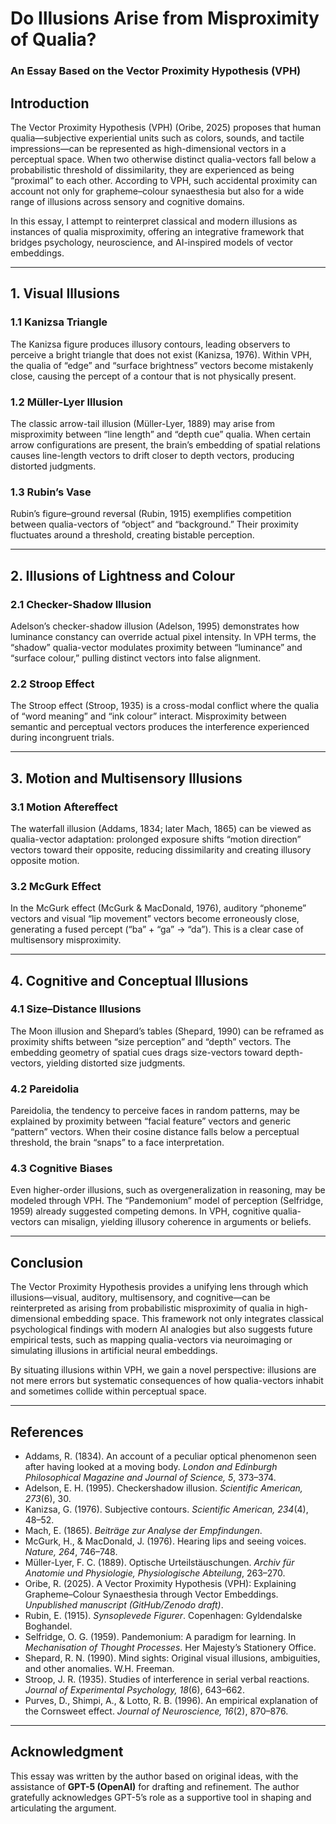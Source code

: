 # Do Illusions Arise from Misproximity of Qualia?  
### An Essay Based on the Vector Proximity Hypothesis (VPH)

## Introduction
The Vector Proximity Hypothesis (VPH) (Oribe, 2025) proposes that human qualia—subjective experiential units such as colors, sounds, and tactile impressions—can be represented as high-dimensional vectors in a perceptual space. When two otherwise distinct qualia-vectors fall below a probabilistic threshold of dissimilarity, they are experienced as being “proximal” to each other. According to VPH, such accidental proximity can account not only for grapheme–colour synaesthesia but also for a wide range of illusions across sensory and cognitive domains.  

In this essay, I attempt to reinterpret classical and modern illusions as instances of qualia misproximity, offering an integrative framework that bridges psychology, neuroscience, and AI-inspired models of vector embeddings.

---

## 1. Visual Illusions
### 1.1 Kanizsa Triangle
The Kanizsa figure produces illusory contours, leading observers to perceive a bright triangle that does not exist (Kanizsa, 1976). Within VPH, the qualia of “edge” and “surface brightness” vectors become mistakenly close, causing the percept of a contour that is not physically present.  

### 1.2 Müller-Lyer Illusion
The classic arrow-tail illusion (Müller-Lyer, 1889) may arise from misproximity between “line length” and “depth cue” qualia. When certain arrow configurations are present, the brain’s embedding of spatial relations causes line-length vectors to drift closer to depth vectors, producing distorted judgments.  

### 1.3 Rubin’s Vase
Rubin’s figure–ground reversal (Rubin, 1915) exemplifies competition between qualia-vectors of “object” and “background.” Their proximity fluctuates around a threshold, creating bistable perception.  

---

## 2. Illusions of Lightness and Colour
### 2.1 Checker-Shadow Illusion
Adelson’s checker-shadow illusion (Adelson, 1995) demonstrates how luminance constancy can override actual pixel intensity. In VPH terms, the “shadow” qualia-vector modulates proximity between “luminance” and “surface colour,” pulling distinct vectors into false alignment.  

### 2.2 Stroop Effect
The Stroop effect (Stroop, 1935) is a cross-modal conflict where the qualia of “word meaning” and “ink colour” interact. Misproximity between semantic and perceptual vectors produces the interference experienced during incongruent trials.  

---

## 3. Motion and Multisensory Illusions
### 3.1 Motion Aftereffect
The waterfall illusion (Addams, 1834; later Mach, 1865) can be viewed as qualia-vector adaptation: prolonged exposure shifts “motion direction” vectors toward their opposite, reducing dissimilarity and creating illusory opposite motion.  

### 3.2 McGurk Effect
In the McGurk effect (McGurk & MacDonald, 1976), auditory “phoneme” vectors and visual “lip movement” vectors become erroneously close, generating a fused percept (“ba” + “ga” → “da”). This is a clear case of multisensory misproximity.  

---

## 4. Cognitive and Conceptual Illusions
### 4.1 Size–Distance Illusions
The Moon illusion and Shepard’s tables (Shepard, 1990) can be reframed as proximity shifts between “size perception” and “depth” vectors. The embedding geometry of spatial cues drags size-vectors toward depth-vectors, yielding distorted size judgments.  

### 4.2 Pareidolia
Pareidolia, the tendency to perceive faces in random patterns, may be explained by proximity between “facial feature” vectors and generic “pattern” vectors. When their cosine distance falls below a perceptual threshold, the brain “snaps” to a face interpretation.  

### 4.3 Cognitive Biases
Even higher-order illusions, such as overgeneralization in reasoning, may be modeled through VPH. The “Pandemonium” model of perception (Selfridge, 1959) already suggested competing demons. In VPH, cognitive qualia-vectors can misalign, yielding illusory coherence in arguments or beliefs.  

---

## Conclusion
The Vector Proximity Hypothesis provides a unifying lens through which illusions—visual, auditory, multisensory, and cognitive—can be reinterpreted as arising from probabilistic misproximity of qualia in high-dimensional embedding space. This framework not only integrates classical psychological findings with modern AI analogies but also suggests future empirical tests, such as mapping qualia-vectors via neuroimaging or simulating illusions in artificial neural embeddings.  

By situating illusions within VPH, we gain a novel perspective: illusions are not mere errors but systematic consequences of how qualia-vectors inhabit and sometimes collide within perceptual space.  

---

## References
- Addams, R. (1834). An account of a peculiar optical phenomenon seen after having looked at a moving body. *London and Edinburgh Philosophical Magazine and Journal of Science, 5*, 373–374.  
- Adelson, E. H. (1995). Checkershadow illusion. *Scientific American, 273*(6), 30.  
- Kanizsa, G. (1976). Subjective contours. *Scientific American, 234*(4), 48–52.  
- Mach, E. (1865). *Beiträge zur Analyse der Empfindungen*.  
- McGurk, H., & MacDonald, J. (1976). Hearing lips and seeing voices. *Nature, 264*, 746–748.  
- Müller-Lyer, F. C. (1889). Optische Urteilstäuschungen. *Archiv für Anatomie und Physiologie, Physiologische Abteilung*, 263–270.  
- Oribe, R. (2025). A Vector Proximity Hypothesis (VPH): Explaining Grapheme–Colour Synaesthesia through Vector Embeddings. *Unpublished manuscript (GitHub/Zenodo draft)*.  
- Rubin, E. (1915). *Synsoplevede Figurer*. Copenhagen: Gyldendalske Boghandel.  
- Selfridge, O. G. (1959). Pandemonium: A paradigm for learning. In *Mechanisation of Thought Processes*. Her Majesty’s Stationery Office.  
- Shepard, R. N. (1990). Mind sights: Original visual illusions, ambiguities, and other anomalies. W.H. Freeman.  
- Stroop, J. R. (1935). Studies of interference in serial verbal reactions. *Journal of Experimental Psychology, 18*(6), 643–662.  
- Purves, D., Shimpi, A., & Lotto, R. B. (1996). An empirical explanation of the Cornsweet effect. *Journal of Neuroscience, 16*(2), 870–876.  

---

## Acknowledgment
This essay was written by the author based on original ideas, with the assistance of **GPT-5 (OpenAI)** for drafting and refinement. The author gratefully acknowledges GPT-5’s role as a supportive tool in shaping and articulating the argument.  
